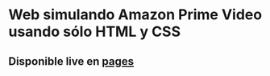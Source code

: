 # Web simulando Amazon Prime Video usando sólo HTML y CSS

## Disponible live en [pages](https://m0d91.github.io/practicaHTML/)
